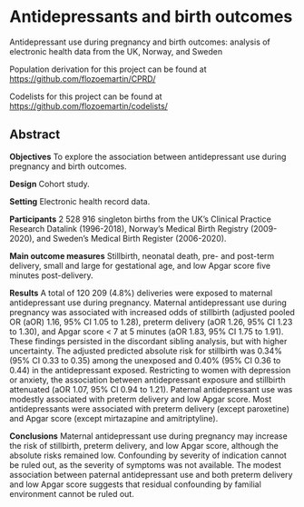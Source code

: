 # Antidepressants and birth outcomes
Antidepressant use during pregnancy and birth outcomes: analysis of electronic health data from the UK, Norway, and Sweden

Population derivation for this project can be found at https://github.com/flozoemartin/CPRD/

Codelists for this project can be found at https://github.com/flozoemartin/codelists/

## Abstract
**Objectives** To explore the association between antidepressant use during pregnancy and birth outcomes.

**Design** Cohort study.

**Setting** Electronic health record data.

**Participants** 2 528 916 singleton births from the UK’s Clinical Practice Research Datalink (1996-2018), Norway’s Medical Birth Registry (2009-2020), and Sweden’s Medical Birth Register (2006-2020).

**Main outcome measures** Stillbirth, neonatal death, pre- and post-term delivery, small and large for gestational age, and low Apgar score five minutes post-delivery.

**Results** A total of 120 209 (4.8%) deliveries were exposed to maternal antidepressant use during pregnancy. Maternal antidepressant use during pregnancy was associated with increased odds of stillbirth (adjusted pooled OR (aOR) 1.16, 95% CI 1.05 to 1.28), preterm delivery (aOR 1.26, 95% CI 1.23 to 1.30), and Apgar score < 7 at 5 minutes (aOR 1.83, 95% CI 1.75 to 1.91). These findings persisted in the discordant sibling analysis, but with higher uncertainty. The adjusted predicted absolute risk for stillbirth was 0.34% (95% CI 0.33 to 0.35) among the unexposed and 0.40% (95% CI 0.36 to 0.44) in the antidepressant exposed. Restricting to women with depression or anxiety, the association between antidepressant exposure and stillbirth attenuated (aOR 1.07, 95% CI 0.94 to 1.21). Paternal antidepressant use was modestly associated with preterm delivery and low Apgar score. Most antidepressants were associated with preterm delivery (except paroxetine) and Apgar score (except mirtazapine and amitriptyline).

**Conclusions** Maternal antidepressant use during pregnancy may increase the risk of stillbirth, preterm delivery, and low Apgar score, although the absolute risks remained low. Confounding by severity of indication cannot be ruled out, as the severity of symptoms was not available. The modest association between paternal antidepressant use and both preterm delivery and low Apgar score suggests that residual confounding by familial environment cannot be ruled out.
